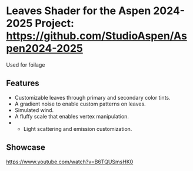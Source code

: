 # Leaves Shader for the Aspen 2024-2025 Project: https://github.com/StudioAspen/Aspen2024-2025
Used for foilage

## Features
- Customizable leaves through primary and secondary color tints.
- A gradient noise to enable custom patterns on leaves.
- Simulated wind.
- A fluffy scale that enables vertex manipulation.
- - Light scattering and emission customization.

## Showcase
https://www.youtube.com/watch?v=B6TQUSmsHK0
